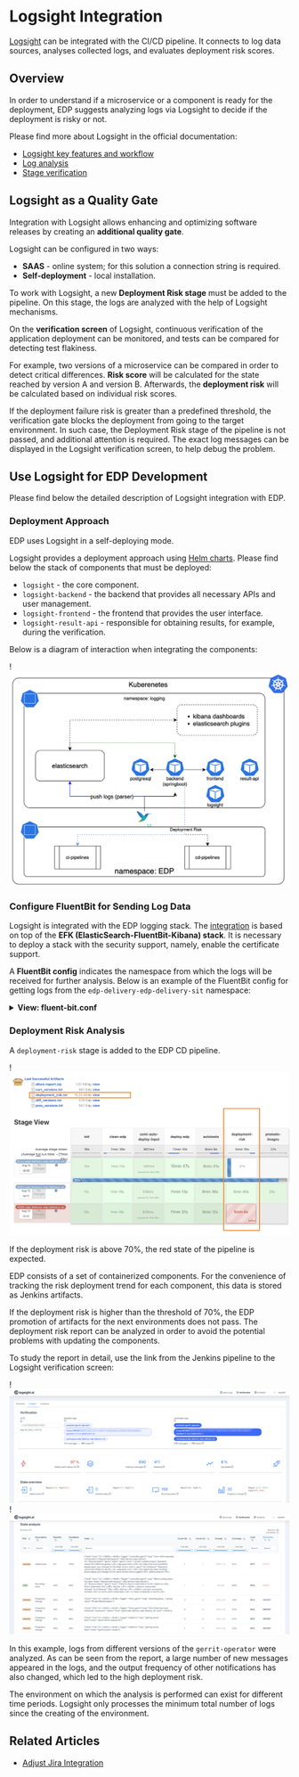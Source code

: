 # Logsight Integration

[Logsight](https://logsight.ai/) can be integrated with the CI/CD pipeline. It connects to log data sources, analyses collected logs, and evaluates deployment risk scores.

## Overview

In order to understand if a microservice or a component is ready for the deployment, EDP suggests analyzing logs via Logsight to decide if the deployment is risky or not.

Please find more about Logsight in the official documentation:

* [Logsight key features and workflow](https://docs.logsight.ai/#/?id=key-features)
* [Log analysis](https://docs.logsight.ai/#/auto_logging/overview)
* [Stage verification](https://docs.logsight.ai/#/stage_verification/overview)

## Logsight as a Quality Gate

Integration with Logsight allows enhancing and optimizing software releases by creating an **additional quality gate**.

Logsight can be configured in two ways:

* **SAAS** - online system; for this solution a connection string is required.
* **Self-deployment** - local installation.

To work with Logsight, a new **Deployment Risk stage** must be added to the pipeline. On this stage, the logs are analyzed with the help of Logsight mechanisms.

On the **verification screen** of Logsight, continuous verification of the application deployment can be monitored, and tests can be compared for detecting test flakiness.

For example, two versions of a microservice can be compared in order to detect critical differences. **Risk score** will be calculated for the state reached by version A and version B. Afterwards, the **deployment risk** will be calculated based on individual risk scores.

If the deployment failure risk is greater than a predefined threshold, the verification gate blocks the deployment from going to the target environment. In such case, the Deployment Risk stage of the pipeline is not passed, and additional attention is required. The exact log messages can be displayed in the Logsight verification screen, to help debug the problem.

## Use Logsight for EDP Development

Please find below the detailed description of Logsight integration with EDP.

### Deployment Approach

EDP uses Logsight in a self-deploying mode.

Logsight provides a deployment approach using [Helm charts](https://github.com/aiops/helm-chart-logsight). Please find below the stack of components that must be deployed:

* `logsight` - the core component.
* `logsight-backend` - the backend that provides all necessary APIs and user management.
* `logsight-frontend` - the frontend that provides the user interface.
* `logsight-result-api` - responsible for obtaining results, for example, during the verification.

Below is a diagram of interaction when integrating the components:

  !![Logsight Structure](../assets/operator-guide/logsight-structue.png "Logsight Structure")

### Configure FluentBit for Sending Log Data

Logsight is integrated with the EDP logging stack. The [integration](https://docs.logsight.ai/#/integration/fluentbit) is based on top of the **EFK (ElasticSearch-FluentBit-Kibana) stack**. It is necessary to deploy a stack with the security support, namely, enable the certificate support.

A **FluentBit config** indicates the namespace from which the logs will be received for further analysis. Below is an example of the FluentBit config for getting logs from the `edp-delivery-edp-delivery-sit` namespace:

<details>
<summary><b>View: fluent-bit.conf</b></summary>

```yaml
[INPUT]
    Name              tail
    Tag               kube.sit.*
    Path              /var/log/containers/*edp-delivery-edp-delivery-sit*.log
    Parser            docker
    Mem_Buf_Limit     5MB
    Skip_Long_Lines   Off
    Refresh_Interval  10

[FILTER]
    Name                kubernetes
    Match               kube.sit.*
    Kube_URL            https://kubernetes.default.svc:443
    Kube_CA_File        /var/run/secrets/kubernetes.io/serviceaccount/ca.crt
    Kube_Token_File     /var/run/secrets/kubernetes.io/serviceaccount/token
    Kube_Tag_Prefix     kube.sit.var.log.containers.
    Merge_Log           Off
    K8S-Logging.Parser  On
    K8S-Logging.Exclude On

[FILTER]
    Name nest
    Match kube.sit.*
    Operation lift
    Nested_under kubernetes
    Add_prefix kubernetes.

[FILTER]
    Name modify
    Match kube.sit.*
    Copy kubernetes.container_name tags.container
    Copy log message
    Copy kubernetes.container_image tags.image
    Copy kubernetes.namespace_name tags.namespace

[FILTER]
    Name nest
    Match kube.sit.*
    Operation nest
    Wildcard kubernetes.*
    Nested_under kubernetes
    Remove_prefix kubernetes.

[OUTPUT]
    Name            es
    Match           kube.sit.*
    Host            elasticsearch-master
    Port            9200
    HTTP_User elastic
    HTTP_Passwd *****
    Logstash_Format On
    Logstash_Prefix sit
    Time_Key        @timestamp
    Type            flb_type
    Replace_Dots    On
    Retry_Limit     False

[OUTPUT]
    Match kube.sit.*
    Name  http
    Host logsight-backend
    Port 8080
    http_User logsight@example.com
    http_Passwd *****
    uri /api/v1/logs/singles
    Format json
    json_date_format iso8601
    json_date_key timestamp

```
</details>

### Deployment Risk Analysis

A `deployment-risk` stage is added to the EDP CD pipeline.

!![Deployment Risk](../assets/operator-guide/deployment-risk.png "Deployment Risk")

If the deployment risk is above 70%, the red state of the pipeline is expected.

EDP consists of a set of containerized components. For the convenience of tracking the risk deployment trend for each component, this data is stored as Jenkins artifacts.

If the deployment risk is higher than the threshold of 70%, the EDP promotion of artifacts for the next environments does not pass.
The deployment risk report can be analyzed in order to avoid the potential problems with updating the components.

To study the report in detail, use the link from the Jenkins pipeline to the Logsight verification screen:

!![Logsight Insights](../assets/operator-guide/logsight-insights-1.png "Logsight Insights")
!![Logsight Insights](../assets/operator-guide/logsight-insights-2.png "Logsight Insights")

In this example, logs from different versions of the `gerrit-operator` were analyzed. As can be seen from the report, a large number of new messages appeared in the logs, and the output frequency of other notifications has also changed, which led to the high deployment risk.

The environment on which the analysis is performed can exist for different time periods. Logsight only processes the minimum total number of logs since the creating of the environment.

## Related Articles

* [Adjust Jira Integration](jira-integration.md)
